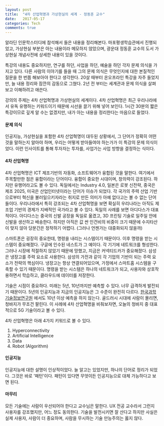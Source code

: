 ```yaml
---
layout: post
title:  "4차 산업혁명과 가상현실의 세계 - 정동훈 교수"
date:   2017-05-17
categories: Tech
comments: true
---
```


알라딘 인문학스터디에 참석해서 들은 내용을 정리해본다. 마포평생학습관에서 진행되었고, 가상현실 부분은 아는 내용이라 메모하지 않았으며, 광운대 정동훈 교수의 도서 가상현실 개념사전에 상세한 내용이 있을 것이다.

특강의 내용도 중요하지만, 연구를 하던, 사업을 하던, 예술을 하던 각자 문제 의식을 가지고 있다. 다른 사람의 이야기를 들을 때 그의 문제 의식은 무엇인지에 대한 본질적인 질문을 한 번쯤 해보아야 한다고 생각한다. 20살 때부터 온오프라인 특강을 자주 들었지만, 늘 내용 정리와 잠깐의 감동으로 그쳤다. 2년 전 부터는 세계관과 문제 의식을 살펴보고 이해하려고 애쓴다.

강의의 주제는 4차 산업혁명과 가상현실의 세계이다. 4차 산업혁명은 최근 우리나라에서 유독 유행하는 키워드이기 때문에 시선을 끌기 위해 넣어 보인다. 1시간 30분의 짧은 특강이므로 깊게 알 수는 없겠지만, 내가 아는 내용을 정리한다는 마음으로 들었다.

<p class="break"></p>

#### **문제 의식**

인공지능, 가상현실을 포함한 4차 산업혁명이 대두된 상황에서, 그 단어가 정확히 어떤 것을 말하는지 알아야 하며, 우리는 어떻게 받아들여야 하는가가 이 특강의 문제 의식이었다. 이런 인사이트를 통해 투자자는 투자를, 사업가는 사업 방향을 결정하는 식이다.

#### **4차 산업혁명**

4차 산업혁명은 ICT 제조기반의 자동화, 소프트웨어가 융합된 것을 말한다. 여기에서 주목할만한 점은 융합이라는 단어이다. 융합이 중요한 시대이며, 창의력이 강조된다. 하지만 유행어라고도 볼 수 있다. 독일에서는 Industry 4.0, 일본은 로봇 신전략, 중국은 제조 2025, 미국은 산업인터넷이라는 단어가 이슈가 되었다. 각 국가의 주력 산업 기반으로부터 혁신을 불러일으키자라는 취지로 만든 의미가 아예 없다고는 볼 수 없는 단어들이다. 우리나라에서 특히 강조되는 4차 산업혁명을 보면 확실히 우리나라는 아직도 제조업 기반의 경제가 지배적인 국가라고 볼 수 있다. 독일의 사례를 보면 아디다스가 대표적이다. 아디다스는 중국의 신발 공장을 독일로 옮겼고, 3D 프린팅 기술로 일주일 안에 신발을 생산하고 배송한다. 하지만 아직은 값 싼 인건비의 비중이 크기 때문에 수지타산이 맞지 않아 당분간은 정착하기 어렵다. (그러나 언젠가는 대중화되지 않을까)

스마트폰은 굉장히 중요한데, 명령을 내리는 시스템이기 때문이다. 이후 명령을 받는 시스템이 중요해졌다. 구글에 인수된 네스트가 그 예이다. 각 기기에 네트워크를 형성한다. 그러나 시장에 적절하지 않았기 때문에 망했고, 지금은 커넥티드카가 중요해졌다. 삼성은 냉장고를 주력 요소로 사용한다. 삼성의 가전과 같이 각 기업의 기반이 되는 주력 요소가 전략의 핵심이다. 냉장고는 항상 연결되어있으며, 가정에서 스마트홈 시스템을 구축할 수 있기 때문이다. 명령을 받는 시스템은 하나의 네트워크가 되고, 사용자와 상호작용하면서 학습하고, 클라우드에 데이터를 저장한다.

기술은 시점이 중요하다. 미래는 5년, 10년까지만 예측할 수 있다. 너무 급격하게 발전되기 때문이다. 5년의 인공지능과 지금의 인공지능은 그 수준이 완전히 다르다. [한국과학기술정보연구원](http://www.kisti.re.kr/) 에서도 10년 이상 예측을 하지 않는다. 골드러시 시대에 사람이 몰리면, 청바지가 무조건 팔린다. 이 사례에 4차 산업혁명을 비춰보자면, 오늘의 청바지 중 대표적으로 5G 기술이라고 볼 수 있다.

4차 산업혁명은 아래 4가지 키워드로 볼 수 있다.

1. Hyperconnectivity
2. Artificial Intelligence
3. Data
4. Robot (Algorithm)

#### **인공지능**
인공지능에 대한 설명이 인상적이었다. 늘 알고는 있었지만, 하나의 단어로 정리가 되었다. 그것은 바로 '패턴'이다. 패턴이 있다면 무엇이든 인공지능으로 대체 가능하다고 보면 된다.

#### **마무리**

모든 기술에는 사람이 우선되어야 한다고 교수님은 말한다. UX 전공 교수라서 그런지 사용자를 강조했지만, 어느 정도 동의한다. 기술을 발전시키면 잘 산다고 하지만 사실은 실제 사용자, 사람이 더 중요하며, 사람을 무시하는 기술 만능주의는 옳지 않다.
